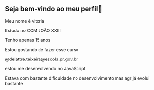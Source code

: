 ## Seja bem-vindo ao meu perfil💓

Meu nome é vitoria

Estudo no CCM JOÃO XXIII

Tenho apenas 15 anos 

Estou gostando de fazer esse curso 

@delattre.teixeira@escola.pr.gov.br

estou me desenvolvendo no JavaScript  

 Estava com bastante dificuldade no desenvolvimento mas agr já evolui bastante 
